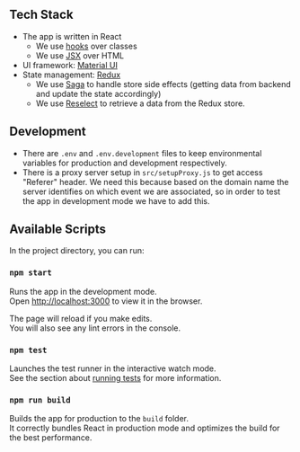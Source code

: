 ## Tech Stack

- The app is written in React
  - We use [hooks](https://reactjs.org/docs/hooks-intro.html) over classes
  - We use [JSX](https://reactjs.org/docs/introducing-jsx.html) over HTML
- UI framework: [Material UI](https://material-ui.com/)
- State management: [Redux](https://redux.js.org/)
  - We use [Saga](https://redux-saga.js.org/) to handle store side effects (getting data from backend and update the state accordingly)
  - We use [Reselect](https://github.com/reduxjs/reselect) to retrieve a data from the Redux store.

## Development

- There are `.env` and `.env.development` files to keep environmental variables for production and development respectively.
- There is a proxy server setup in `src/setupProxy.js` to get access "Referer" header. We need this because based on the domain name the server identifies on which event we are associated, so in order to test the app in development mode we have to add this.

## Available Scripts

In the project directory, you can run:

### `npm start`

Runs the app in the development mode.<br>
Open [http://localhost:3000](http://localhost:3000) to view it in the browser.

The page will reload if you make edits.<br>
You will also see any lint errors in the console.

### `npm test`

Launches the test runner in the interactive watch mode.<br>
See the section about [running tests](https://facebook.github.io/create-react-app/docs/running-tests) for more information.

### `npm run build`

Builds the app for production to the `build` folder.<br>
It correctly bundles React in production mode and optimizes the build for the best performance.
